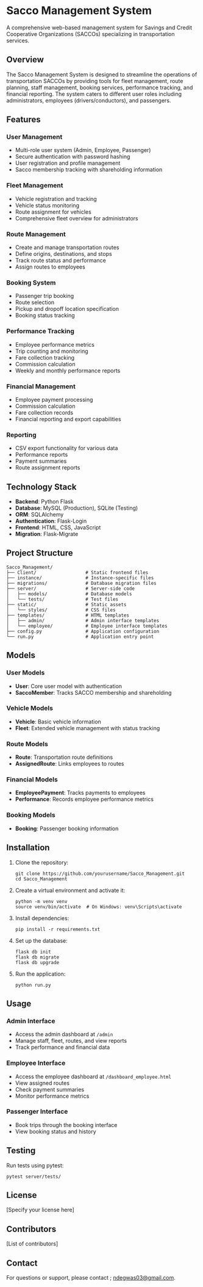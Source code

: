 # Sacco Management System

A comprehensive web-based management system for Savings and Credit Cooperative Organizations (SACCOs) specializing in transportation services.

## Overview

The Sacco Management System is designed to streamline the operations of transportation SACCOs by providing tools for fleet management, route planning, staff management, booking services, performance tracking, and financial reporting. The system caters to different user roles including administrators, employees (drivers/conductors), and passengers.

## Features

### User Management
- Multi-role user system (Admin, Employee, Passenger)
- Secure authentication with password hashing
- User registration and profile management
- Sacco membership tracking with shareholding information

### Fleet Management
- Vehicle registration and tracking
- Vehicle status monitoring
- Route assignment for vehicles
- Comprehensive fleet overview for administrators

### Route Management
- Create and manage transportation routes
- Define origins, destinations, and stops
- Track route status and performance
- Assign routes to employees

### Booking System
- Passenger trip booking
- Route selection
- Pickup and dropoff location specification
- Booking status tracking

### Performance Tracking
- Employee performance metrics
- Trip counting and monitoring
- Fare collection tracking
- Commission calculation
- Weekly and monthly performance reports

### Financial Management
- Employee payment processing
- Commission calculation
- Fare collection records
- Financial reporting and export capabilities

### Reporting
- CSV export functionality for various data
- Performance reports
- Payment summaries
- Route assignment reports

## Technology Stack

- **Backend**: Python Flask
- **Database**: MySQL (Production), SQLite (Testing)
- **ORM**: SQLAlchemy
- **Authentication**: Flask-Login
- **Frontend**: HTML, CSS, JavaScript
- **Migration**: Flask-Migrate

## Project Structure

```
Sacco_Management/
├── Client/                  # Static frontend files
├── instance/                # Instance-specific files
├── migrations/              # Database migration files
├── server/                  # Server-side code
│   ├── models/              # Database models
│   └── tests/               # Test files
├── static/                  # Static assets
│   └── styles/              # CSS files
├── templates/               # HTML templates
│   ├── admin/               # Admin interface templates
│   └── employee/            # Employee interface templates
├── config.py                # Application configuration
└── run.py                   # Application entry point
```

## Models

### User Models
- **User**: Core user model with authentication
- **SaccoMember**: Tracks SACCO membership and shareholding

### Vehicle Models
- **Vehicle**: Basic vehicle information
- **Fleet**: Extended vehicle management with status tracking

### Route Models
- **Route**: Transportation route definitions
- **AssignedRoute**: Links employees to routes

### Financial Models
- **EmployeePayment**: Tracks payments to employees
- **Performance**: Records employee performance metrics

### Booking Models
- **Booking**: Passenger booking information

## Installation

1. Clone the repository:
   ```
   git clone https://github.com/yourusername/Sacco_Management.git
   cd Sacco_Management
   ```

2. Create a virtual environment and activate it:
   ```
   python -m venv venv
   source venv/bin/activate  # On Windows: venv\Scripts\activate
   ```

3. Install dependencies:
   ```
   pip install -r requirements.txt
   ```

4. Set up the database:
   ```
   flask db init
   flask db migrate
   flask db upgrade
   ```

5. Run the application:
   ```
   python run.py
   ```

## Usage

### Admin Interface
- Access the admin dashboard at `/admin`
- Manage staff, fleet, routes, and view reports
- Track performance and financial data

### Employee Interface
- Access the employee dashboard at `/dashboard_employee.html`
- View assigned routes
- Check payment summaries
- Monitor performance metrics

### Passenger Interface
- Book trips through the booking interface
- View booking status and history

## Testing

Run tests using pytest:
```
pytest server/tests/
```

## License

[Specify your license here]

## Contributors

[List of contributors]

## Contact

For questions or support, please contact ;
ndegwas03@gmail.com.